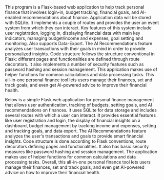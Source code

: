 This program is a Flask-based web application to help track personal finance that involves login-in, budget tracking, financial goals, and AI-enabled recommendations about finance. Application data will be stored with SQLite. It implements a couple of routes and provides the user an event system from which they can interact. Key features of this system include user registration, logging in, displaying financial data with main key indicators, managing budget/income and expenses, goal setting and monitoring. Also supports Data-Export. The AI Recommendations feature analyzes user transactions with their goals in mind in order to provide personalized insights. Code structure follows the structure conventional in Flask: different pages and functionalities are defined through route decorators. It also implements a number of security features such as password hashing and session management. This application makes use of helper functions for common calculations and data processing tasks. This all-in-one personal finance tool lets users manage their finances, set and track goals, and even get AI-powered advice to improve their financial health.

Below is a simple Flask web application for personal finance management that allows user authentication, tracking of budgets, setting goals, and AI recommendations on finances. It uses SQLite for data storage and includes several routes with which a user can interact. It provides essential features like user registration and login, the display of financial insights on a dashboard, budget management by tracking income and expenses, setting and tracking goals, and data export. The AI Recommendations feature analyzes the user's transactions and goals to provide smart financial insights. Code structure is done according to Flask conventions, route decorators defining pages and functionalities. It also has basic security measures like password hashing and session management. The application makes use of helper functions for common calculations and data processing tasks. Overall, this all-in-one personal finance tool lets users manage their finances, set and track goals, and even get AI-powered advice on how to improve their financial health.
